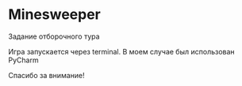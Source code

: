# Minesweeper
Задание отборочного тура

Игра запускается через terminal. В моем случае был использован PyCharm

Спасибо за внимание!
